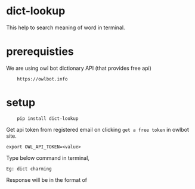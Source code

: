 # dict-lookup

This help to search meaning of word in terminal.


# prerequisties

We are using owl bot dictionary API (that provides free api)

```
    https://owlbot.info
```

# setup

```
    pip install dict-lookup
```

Get api token from registered email on clicking `get a free token` in owlbot site.

```
export OWL_API_TOKEN=<value>
```

Type below command in terminal,

```
Eg: dict charming
```

Response will be in the format of 

```

```
